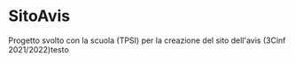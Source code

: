 # SitoAvis
Progetto svolto con la scuola (TPSI) per la creazione del sito dell'avis (3Cinf 2021/2022)testo